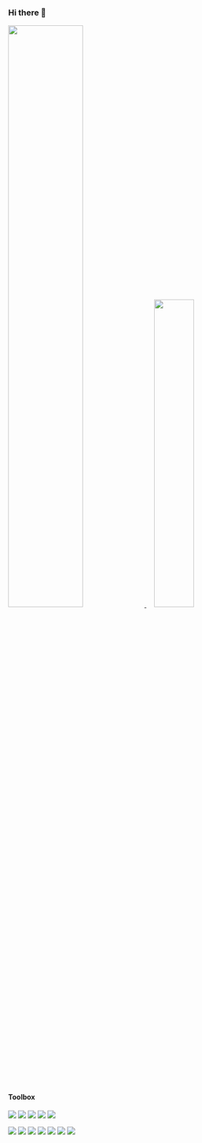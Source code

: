 ### Hi there 👋

<!--
**VLN37/VLN37** is a ✨ _special_ ✨ repository because its `README.md` (this file) appears on your GitHub profile.

Here are some ideas to get you started:

- 🔭 I’m currently working on ...
- 🌱 I’m currently learning ...
- 👯 I’m looking to collaborate on ...
- 🤔 I’m looking for help with ...
- 💬 Ask me about ...
- 📫 How to reach me: ...
- 😄 Pronouns: ...
- ⚡ Fun fact: ...
-->

<div class='container'>
<a id="image1" href="#image1">
  <img
    style="height: auto; width: 55%;"
    class="img"
    src="https://github-readme-stats.vercel.app/api?username=VLN37&show_icons=true&theme=slateorange"
  />
</a>
&nbsp;
&nbsp;
<a id="box2" href="#box2">
  <img
    style="height: auto; width: 40%;"
    class="img"
    src="https://github-readme-stats.vercel.app/api/top-langs/?username=VLN37&theme=slateorange&langs_count=8&layout=compact"
  />
</a>
</div>


#### Toolbox

<a id="image1" href="#"><img src="https://img.shields.io/badge/c-%2300599C.svg?style=for-the-badge&logo=c&logoColor=white" /></a>
<a id="image2" href="#"><img src="https://img.shields.io/badge/c++-%2300599C.svg?style=for-the-badge&logo=c%2B%2B&logoColor=white" /></a>
<a id="image3" href="#"><img src="https://img.shields.io/badge/typescript-%23007ACC.svg?style=for-the-badge&logo=typescript&logoColor=white" /></a>
<a id="image4" href="#"><img src="https://img.shields.io/badge/shell_script-%23121011.svg?style=for-the-badge&logo=gnu-bash&logoColor=white" /></a>
<a id="image5" href="#"><img src="https://img.shields.io/badge/rust-%23000000.svg?style=for-the-badge&logo=rust&logoColor=white" /></a>

<a id="image6" href="#"><img src="https://img.shields.io/badge/postgres-%23316192.svg?style=for-the-badge&logo=postgresql&logoColor=white" /></a>
<a id="image7" href="#"><img src="https://img.shields.io/badge/docker-%230db7ed.svg?style=for-the-badge&logo=docker&logoColor=white" /></a>
<a id="image8" href="#"><img src="https://img.shields.io/badge/react-%2320232a.svg?style=for-the-badge&logo=react&logoColor=%2361DAFB" /></a>
<a id="image9" href="#"><img src="https://img.shields.io/badge/nestjs-%23E0234E.svg?style=for-the-badge&logo=nestjs&logoColor=white" /></a>
<a id="image10" href="#"><img src="https://img.shields.io/badge/Linux-FCC624?style=for-the-badge&logo=linux&logoColor=black" /></a>
<a id="image11" href="#"><img src="https://img.shields.io/badge/nginx-%23009639.svg?style=for-the-badge&logo=nginx&logoColor=white" /></a>
<a id="image12" href="#"><img src="https://img.shields.io/badge/Socket.io-black?style=for-the-badge&logo=socket.io&badgeColor=010101" /></a>

<!--

[![C](https://img.shields.io/badge/c-%2300599C.svg?style=for-the-badge&logo=c&logoColor=white)](#)

![C++](https://img.shields.io/badge/c++-%2300599C.svg?style=for-the-badge&logo=c%2B%2B&logoColor=white)
![TypeScript](https://img.shields.io/badge/typescript-%23007ACC.svg?style=for-the-badge&logo=typescript&logoColor=white)
![Rust](https://img.shields.io/badge/rust-%23000000.svg?style=for-the-badge&logo=rust&logoColor=white)
![Shell Script](https://img.shields.io/badge/shell_script-%23121011.svg?style=for-the-badge&logo=gnu-bash&logoColor=white)

![Postgres](https://img.shields.io/badge/postgres-%23316192.svg?style=for-the-badge&logo=postgresql&logoColor=white)
![Docker](https://img.shields.io/badge/docker-%230db7ed.svg?style=for-the-badge&logo=docker&logoColor=white)
![React](https://img.shields.io/badge/react-%2320232a.svg?style=for-the-badge&logo=react&logoColor=%2361DAFB)
![NestJS](https://img.shields.io/badge/nestjs-%23E0234E.svg?style=for-the-badge&logo=nestjs&logoColor=white)
![Linux](https://img.shields.io/badge/Linux-FCC624?style=for-the-badge&logo=linux&logoColor=black)
![Nginx](https://img.shields.io/badge/nginx-%23009639.svg?style=for-the-badge&logo=nginx&logoColor=white)
![Socket.io](https://img.shields.io/badge/Socket.io-black?style=for-the-badge&logo=socket.io&badgeColor=010101)

--->
